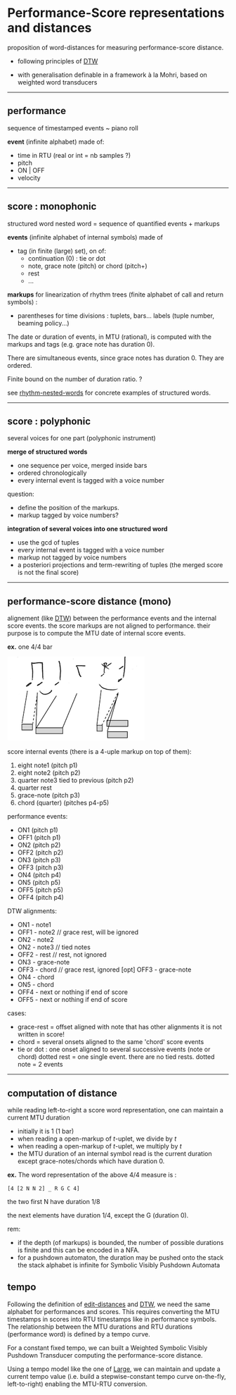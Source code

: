 # Performance-Score representations and distances
proposition of word-distances for measuring performance-score distance.

- following principles of [DTW](DTW.md)

- with generalisation definable in a framework à la Mohri, based on weighted word transducers 



---
## performance
sequence of timestamped events ~ piano roll

**event** (infinite alphabet) made of:
- time in RTU (real or int = nb samples ?)
- pitch
- ON | OFF
- velocity

---
## score : monophonic
structured word
nested word = sequence of quantified events + markups

**events** 
(infinite alphabet of internal symbols) made of 

- tag (in finite (large) set), on of:
  - continuation (0) : tie or dot
  - note, grace note (pitch) or chord (pitch+)
  - rest
  - ...

**markups** for linearization of rhythm trees 
(finite alphabet of call and return symbols) :

- parentheses for time divisions : tuplets, bars...
  labels (tuple number, beaming policy...)

The date or duration of events, in MTU (rational),  is computed with the markups and tags (e.g. grace note has duration 0).

There are simultaneous events, since grace notes has duration 0. They are ordered.

Finite bound on the number of duration ratio. ?



see [rhythm-nested-words](rhythm-nested-words) for concrete examples of structured words.




---
## score : polyphonic
several voices for one part (polyphonic instrument)

**merge of structured words**
- one sequence per voice, merged inside bars
- ordered chronologically
- every internal event is tagged with a voice number

question: 
- define the position of the markups.
- markup tagged by voice numbers?

**integration of several voices into one structured word**
- use the gcd of tuples
- every internal event is tagged with a voice number
- markup not tagged by voice numbers
- a posteriori projections and term-rewriting of tuples
  (the merged score is not the final score)



---
## performance-score distance (mono)

alignement (like [DTW](DTW.md)) between 
the performance events and
the internal score events.
the score markups are not aligned to performance. their purpose is to compute the MTU date of internal score events.

**ex.** one 4/4 bar

![](pictures/ex44-mono.png)

score internal events (there is a 4-uple markup on top of them):
1. eight note1 (pitch p1)
2. eight note2 (pitch p2)
3. quarter note3 tied to previous (pitch p2)
4. quarter rest 
5. grace-note (pitch p3)
6. chord (quarter) (pitches p4-p5)

performance events:
- ON1  (pitch p1)
- OFF1 (pitch p1)
- ON2  (pitch p2)
- OFF2 (pitch p2)
- ON3  (pitch p3)
- OFF3 (pitch p3)
- ON4  (pitch p4)
- ON5  (pitch p5)
- OFF5 (pitch p5)
- OFF4 (pitch p4)

DTW alignments:
- ON1 - note1
- OFF1 - note2  // grace rest, will be ignored
- ON2 - note2
- ON2 - note3   // tied notes
- OFF2 - rest   // rest, not ignored
- ON3 - grace-note
- OFF3 - chord  // grace rest, ignored
  [opt] OFF3 - grace-note
- ON4 - chord
- ON5 - chord
- OFF4 - next or nothing if end of score
- OFF5 - next or nothing if end of score

cases: 
- grace-rest = offset aligned with note that has other alignments
  it is not written in score!
- chord = several onsets aligned to the same 'chord' score events
- tie or dot : one onset aligned to several successive events (note or chord)
  dotted rest = one single event. there are no tied rests.
  dotted note = 2 events

---

## computation of distance

while reading left-to-right a score word representation, one can maintain a current MTU duration

- initially it is 1 (1 bar)
- when reading a open-markup of $`t`$-uplet, we divide by $`t`$
- when reading a open-markup of $`t`$-uplet, we multiply by $`t`$
- the MTU duration of an internal symbol read is the current duration
  except grace-notes/chords which have duration 0.

**ex.** The word representation of the above 4/4 measure is :

```
[4 [2 N N 2] _ R G C 4]
```

the two first N have duration 1/8

the next elements have duration 1/4, except the G (duration 0).



rem:

- if the depth (of markups) is bounded, the number of possible durations is finite and this can be encoded in a NFA.
- for a pushdown automaton, the duration may be pushed onto the stack 
  the stack alphabet is infinite for Symbolic Visibly Pushdown Automata



## tempo

Following the definition of [edit-distances](distance-languages.md) and [DTW](DTW.md), we need the same alphabet for performances and scores. This requires converting the MTU timestamps in scores into RTU timestamps like in performance symbols. The relationship between the MTU durations and RTU durations (performance word) is defined by a tempo curve.

For a constant fixed tempo, we can built a Weighted Symbolic Visibly Pushdown Transducer computing the performance-score distance.

Using a tempo model like the one of [Large](tempo-Large.md), we can maintain and update a current tempo value (i.e. build a stepwise-constant tempo curve on-the-fly, left-to-right) enabling the MTU-RTU conversion.



